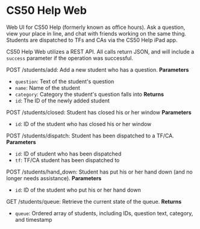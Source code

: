 CS50 Help Web
=============

Web UI for CS50 Help (formerly known as office hours). Ask a question, view your place in line, and chat with friends working on the same thing. Students are dispatched to TFs and CAs via the CS50 Help iPad app.

CS50 Help Web utilizes a REST API. All calls return JSON, and will include a `success` parameter if the operation was successful.

POST /students/add: Add a new student who has a question.
**Parameters**
* `question`: Text of the student's question
* `name`: Name of the student
* `category`: Category the student's question falls into
**Returns**
* `id`: The ID of the newly added student

POST /students/closed: Student has closed his or her window
**Parameters**
* `id`: ID of the student who has closed his or her window

POST /students/dispatch: Student has been dispatched to a TF/CA.
**Parameters**
* `id`: ID of student who has been dispatched
* `tf`: TF/CA student has been dispatched to

POST /students/hand_down: Student has put his or her hand down (and no longer needs assistance).
**Parameters**
* `id`: ID of the student who put his or her hand down

GET /students/queue: Retrieve the current state of the queue.
**Returns**
* `queue`: Ordered array of students, including IDs, question text, category, and timestamp

